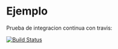 Ejemplo                                                                                                                                                                 
==========
Prueba de integracion continua con travis:

[![Build Status](https://travis-ci.org/hernantain/AlgomonPrueba2.svg?branch=master)](https://travis-ci.org/hernantain/AlgomonPrueba2)
